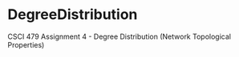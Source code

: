 DegreeDistribution
============================

CSCI 479 Assignment 4 - Degree Distribution (Network Topological Properties)
